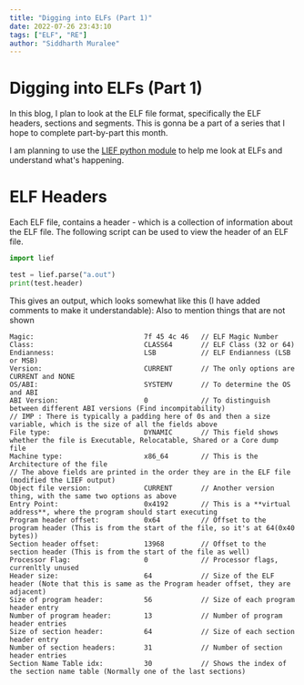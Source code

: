 ```yaml
---
title: "Digging into ELFs (Part 1)"
date: 2022-07-26 23:43:10  
tags: ["ELF", "RE"]
author: "Siddharth Muralee"
---
```


# Digging into ELFs (Part 1)

In this blog, I plan to look at the ELF file format, specifically the ELF headers, sections and segments.
This is gonna be a part of a series that I hope to complete part-by-part this month.

I am planning to use the [LIEF python module](https://github.com/lief-project/LIEF) to help me look at ELFs and understand what's happening.

# ELF Headers

Each ELF file, contains a header - which is a collection of information about the ELF file. The following script can be used to view the header
of an ELF file. 

```python
import lief

test = lief.parse("a.out")
print(test.header)
```

This gives an output, which looks somewhat like this (I have added comments to make it understandable):
Also to mention things that are not shown

```
Magic:                           7f 45 4c 46   // ELF Magic Number
Class:                           CLASS64       // ELF Class (32 or 64)
Endianness:                      LSB           // ELF Endianness (LSB or MSB)
Version:                         CURRENT       // The only options are CURRENT and NONE
OS/ABI:                          SYSTEMV       // To determine the OS and ABI 
ABI Version:                     0             // To distinguish between different ABI versions (Find incompitability)
// IMP : There is typically a padding here of 0s and then a size variable, which is the size of all the fields above
File type:                       DYNAMIC       // This field shows whether the file is Executable, Relocatable, Shared or a Core dump file
Machine type:                    x86_64        // This is the Architecture of the file
// The above fields are printed in the order they are in the ELF file (modified the LIEF output)
Object file version:             CURRENT       // Another version thing, with the same two options as above
Entry Point:                     0x4192        // This is a **virtual address**, where the program should start executing
Program header offset:           0x64          // Offset to the program header (This is from the start of the file, so it's at 64(0x40 bytes))
Section header offset:           13968         // Offset to the section header (This is from the start of the file as well)
Processor Flag:                  0             // Processor flags, currenltly unused
Header size:                     64            // Size of the ELF header (Note that this is same as the Program header offset, they are adjacent)
Size of program header:          56            // Size of each program header entry
Number of program header:        13            // Number of program header entries
Size of section header:          64            // Size of each section header entry
Number of section headers:       31            // Number of section header entries
Section Name Table idx:          30            // Shows the index of the section name table (Normally one of the last sections)
```



